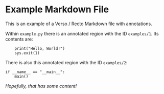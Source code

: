 # Example Markdown File

This is an example of a Verso / Recto Markdown file with annotations.

Within `example.py` there is an annotated region with the ID `examples/1`. Its contents are:

```
    print("Hello, World!")
    sys.exit(1)
```

There is also this annotated region with the ID `examples/2`:

```
if __name__ == "__main__":
    main()
```

_Hopefully, that has some content!_
